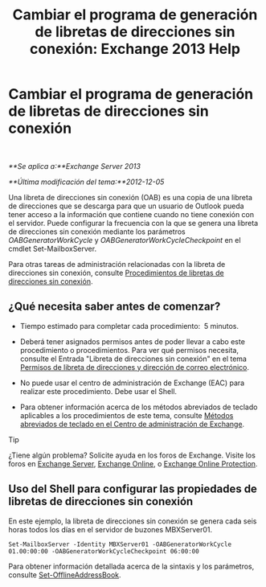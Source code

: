 ﻿---
title: 'Cambiar el programa de generación de libretas de direcciones sin conexión: Exchange 2013 Help'
TOCTitle: Cambiar el programa de generación de libretas de direcciones sin conexión
ms:assetid: d2b4d527-311e-442d-9f1f-54fac8371b80
ms:mtpsurl: https://technet.microsoft.com/es-es/library/Bb124719(v=EXCHG.150)
ms:contentKeyID: 49895934
ms.date: 05/22/2018
mtps_version: v=EXCHG.150
f1_keywords:
- Microsoft.Exchange.Management.SnapIn.Esm.OrganizationConfiguration.Mailbox.OfflineAddressBookGeneralPage
ms.translationtype: MT
---

# Cambiar el programa de generación de libretas de direcciones sin conexión

 

_**Se aplica a:**Exchange Server 2013_

_**Última modificación del tema:**2012-12-05_

Una libreta de direcciones sin conexión (OAB) es una copia de una libreta de direcciones que se descarga para que un usuario de Outlook pueda tener acceso a la información que contiene cuando no tiene conexión con el servidor. Puede configurar la frecuencia con la que se genera una libreta de direcciones sin conexión mediante los parámetros *OABGeneratorWorkCycle* y *OABGeneratorWorkCycleCheckpoint* en el cmdlet Set-MailboxServer.

Para otras tareas de administración relacionadas con la libreta de direcciones sin conexión, consulte [Procedimientos de libretas de direcciones sin conexión](offline-address-book-procedures-exchange-2013-help.md).

## ¿Qué necesita saber antes de comenzar?

  - Tiempo estimado para completar cada procedimiento:  5 minutos.

  - Deberá tener asignados permisos antes de poder llevar a cabo este procedimiento o procedimientos. Para ver qué permisos necesita, consulte el Entrada "Libreta de direcciones sin conexión" en el tema [Permisos de libreta de direcciones y dirección de correo electrónico](email-address-and-address-book-permissions-exchange-2013-help.md).

  - No puede usar el centro de administración de Exchange (EAC) para realizar este procedimiento. Debe usar el Shell.

  - Para obtener información acerca de los métodos abreviados de teclado aplicables a los procedimientos de este tema, consulte [Métodos abreviados de teclado en el Centro de administración de Exchange](keyboard-shortcuts-in-the-exchange-admin-center-exchange-online-protection-help.md).


> [!TIP]
> ¿Tiene algún problema? Solicite ayuda en los foros de Exchange. Visite los foros en <A href="https://go.microsoft.com/fwlink/p/?linkid=60612">Exchange Server</A>, <A href="https://go.microsoft.com/fwlink/p/?linkid=267542">Exchange Online</A>, o <A href="https://go.microsoft.com/fwlink/p/?linkid=285351">Exchange Online Protection</A>.



## Uso del Shell para configurar las propiedades de libretas de direcciones sin conexión

En este ejemplo, la libreta de direcciones sin conexión se genera cada seis horas todos los días en el servidor de buzones MBXServer01.

    Set-MailboxServer -Identity MBXServer01 -OABGeneratorWorkCycle 01.00:00:00 -OABGeneratorWorkCycleCheckpoint 06:00:00 

Para obtener información detallada acerca de la sintaxis y los parámetros, consulte [Set-OfflineAddressBook](https://technet.microsoft.com/es-es/library/aa996330\(v=exchg.150\)).

